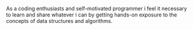 As a coding enthusiasts and self-motivated programmer i feel it necessary to learn and share whatever i can by getting hands-on exposure to the concepts of data structures and algorithms.
